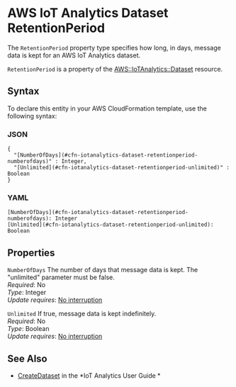 # AWS IoT Analytics Dataset RetentionPeriod<a name="aws-properties-iotanalytics-dataset-retentionperiod"></a>

<a name="aws-properties-iotanalytics-dataset-retentionperiod-description"></a>The `RetentionPeriod` property type specifies how long, in days, message data is kept for an AWS IoT Analytics dataset\.

<a name="aws-properties-iotanalytics-dataset-retentionperiod-inheritance"></a> `RetentionPeriod` is a property of the [AWS::IoTAnalytics::Dataset](aws-resource-iotanalytics-dataset.md) resource\.

## Syntax<a name="aws-properties-iotanalytics-dataset-retentionperiod-syntax"></a>

To declare this entity in your AWS CloudFormation template, use the following syntax:

### JSON<a name="aws-properties-iotanalytics-dataset-retentionperiod-syntax.json"></a>

```
{
  "[NumberOfDays](#cfn-iotanalytics-dataset-retentionperiod-numberofdays)" : Integer,
  "[Unlimited](#cfn-iotanalytics-dataset-retentionperiod-unlimited)" : Boolean
}
```

### YAML<a name="aws-properties-iotanalytics-dataset-retentionperiod-syntax.yaml"></a>

```
[NumberOfDays](#cfn-iotanalytics-dataset-retentionperiod-numberofdays): Integer
[Unlimited](#cfn-iotanalytics-dataset-retentionperiod-unlimited): Boolean
```

## Properties<a name="aws-properties-iotanalytics-dataset-retentionperiod-properties"></a>

`NumberOfDays`  <a name="cfn-iotanalytics-dataset-retentionperiod-numberofdays"></a>
The number of days that message data is kept\. The "unlimited" parameter must be false\.  
 *Required*: No  
 *Type*: Integer  
 *Update requires*: [No interruption](using-cfn-updating-stacks-update-behaviors.md#update-no-interrupt) 

`Unlimited`  <a name="cfn-iotanalytics-dataset-retentionperiod-unlimited"></a>
If true, message data is kept indefinitely\.  
 *Required*: No  
 *Type*: Boolean  
 *Update requires*: [No interruption](using-cfn-updating-stacks-update-behaviors.md#update-no-interrupt) 

## See Also<a name="aws-properties-iotanalytics-dataset-retentionperiod-seealso"></a>
+ [CreateDataset](https://docs.aws.amazon.com/iotanalytics/latest/userguide/api.html#cli-iotanalytics-createdataset) in the *IoT Analytics User Guide *